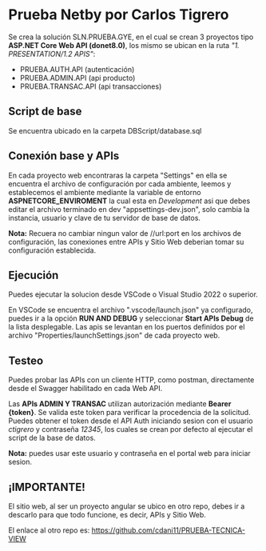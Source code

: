 # Prueba Netby por Carlos Tigrero

Se crea la solución SLN.PRUEBA.GYE, en el cual se crean 3 proyectos tipo **ASP.NET Core Web API (donet8.0)**, los mismo se ubican en la ruta *"1. PRESENTATION/1.2 APIS"*:

* PRUEBA.AUTH.API (autenticación)
* PRUEBA.ADMIN.API (api producto)
* PRUEBA.TRANSAC.API (api transacciones)

## Script de base

Se encuentra ubicado en la carpeta DBScript/database.sql

## Conexión base y APIs

En cada proyecto web encontraras la carpeta "Settings" en ella se encuentra el archivo de configuración por cada ambiente, leemos y establecemos el ambiente mediante la variable de entorno **ASPNETCORE_ENVIROMENT** la cual esta en *Development* asi que debes editar el archivo terminado en dev "appsettings-dev.json", solo cambia la instancia, usuario y clave de tu servidor de base de datos.

**Nota:** Recuera no cambiar ningun valor de //url:port en los archivos de configuración, las conexiones entre APIs y Sitio Web deberian tomar su configuración establecida.

## Ejecución

Puedes ejecutar la solucion desde VSCode o Visual Studio 2022 o superior.

En VSCode se encuentra el archivo ".vscode/launch.json" ya configurado, puedes ir a la opción **RUN AND DEBUG** y seleccionar **Start APIs Debug** de la lista desplegable. Las apis se levantan en los puertos definidos por el archivo "Properties/launchSettings.json" de cada proyecto web.

## Testeo

Puedes probar las APIs con un cliente HTTP, como postman, directamente desde el Swagger habilitado en cada Web API.

Las **APIs ADMIN Y TRANSAC** utilizan autorización mediante **Bearer {token}**. Se valida este token para verificar la procedencia de la solicitud. Puedes obtener el token desde el API Auth iniciando sesion con el usuario *ctigrero* y contraseña *12345*, los cuales se crean por defecto al ejecutar el script de la base de datos.

**Nota:** puedes usar este usuario y contraseña en el portal web para iniciar sesion.

## ¡IMPORTANTE!

El sitio web, al ser un proyecto angular se ubico en otro repo, debes ir a descarlo para que todo funcione, es decir, APIs y Sitio Web.

El enlace al otro repo es: https://github.com/cdani11/PRUEBA-TECNICA-VIEW
